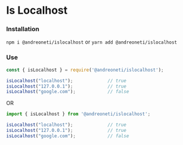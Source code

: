 # Is Localhost


### Installation

`npm i @andreoneti/islocalhost`
or
`yarn add @andreoneti/islocalhost`


### Use

```javascript
const { isLocalhost } = require('@andreoneti/islocalhost');

isLocalhost("localhost");             // true
isLocalhost("127.0.0.1");             // true
isLocalhost("google.com");            // false
```

OR

```javascript
import { isLocalhost } from '@andreoneti/islocalhost';

isLocalhost("localhost");             // true
isLocalhost("127.0.0.1");             // true
isLocalhost("google.com");            // false
```
